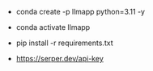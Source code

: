 - conda create -p llmapp python=3.11 -y

- conda activate llmapp

- pip install -r requirements.txt

- https://serper.dev/api-key